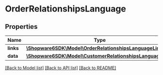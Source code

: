 # OrderRelationshipsLanguage

## Properties
Name | Type | Description | Notes
------------ | ------------- | ------------- | -------------
**links** | [**\Shopware6SDK\Model\OrderRelationshipsLanguageLinks**](OrderRelationshipsLanguageLinks.md) |  | [optional] 
**data** | [**\Shopware6SDK\Model\CustomerRelationshipsLanguageData**](CustomerRelationshipsLanguageData.md) |  | [optional] 

[[Back to Model list]](../../README.md#documentation-for-models) [[Back to API list]](../../README.md#documentation-for-api-endpoints) [[Back to README]](../../README.md)

